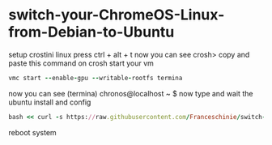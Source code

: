 # switch-your-ChromeOS-Linux-from-Debian-to-Ubuntu
setup crostini linux 
press ctrl + alt + t
now you can see 
crosh> copy 
and paste this command on crosh
start your vm
```ruby
vmc start --enable-gpu --writable-rootfs termina
```
now you can see
(termina) chronos@localhost ~ $ 
now type and wait the ubuntu install and config
```ruby
bash << curl -s https://raw.githubusercontent.com/Franceschinie/switch-your-ChromeOS-Linux-from-Debian-to-Ubuntu/main/UbuntuinstallerfroVMC.sh
```
reboot system 
